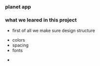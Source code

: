 ### planet app

### what we leared in this project

- first of all we make sure design structure

* colors
* spacing
* fonts

-
